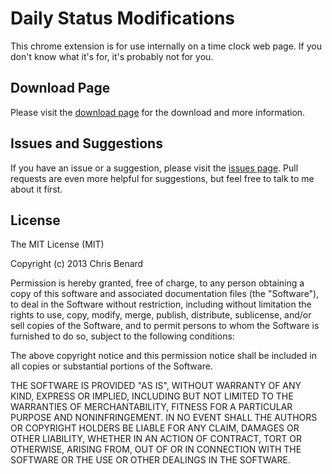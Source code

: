 # Daily Status Modifications

This chrome extension is for use internally on a time clock web page. If you don't know what it's for, it's probably not for you.

## Download Page
Please visit the [download page](http://cbenard.github.io/ntdsrmods/) for the download and more information.

## Issues and Suggestions

If you have an issue or a suggestion, please visit the [issues page](https://github.com/cbenard/ntdsrmods/issues).
Pull requests are even more helpful for suggestions, but feel free to talk to me about it first.

## License

The MIT License (MIT)

Copyright (c) 2013 Chris Benard

Permission is hereby granted, free of charge, to any person obtaining a copy
of this software and associated documentation files (the "Software"), to deal
in the Software without restriction, including without limitation the rights
to use, copy, modify, merge, publish, distribute, sublicense, and/or sell
copies of the Software, and to permit persons to whom the Software is
furnished to do so, subject to the following conditions:

The above copyright notice and this permission notice shall be included in
all copies or substantial portions of the Software.

THE SOFTWARE IS PROVIDED "AS IS", WITHOUT WARRANTY OF ANY KIND, EXPRESS OR
IMPLIED, INCLUDING BUT NOT LIMITED TO THE WARRANTIES OF MERCHANTABILITY,
FITNESS FOR A PARTICULAR PURPOSE AND NONINFRINGEMENT. IN NO EVENT SHALL THE
AUTHORS OR COPYRIGHT HOLDERS BE LIABLE FOR ANY CLAIM, DAMAGES OR OTHER
LIABILITY, WHETHER IN AN ACTION OF CONTRACT, TORT OR OTHERWISE, ARISING FROM,
OUT OF OR IN CONNECTION WITH THE SOFTWARE OR THE USE OR OTHER DEALINGS IN
THE SOFTWARE.
